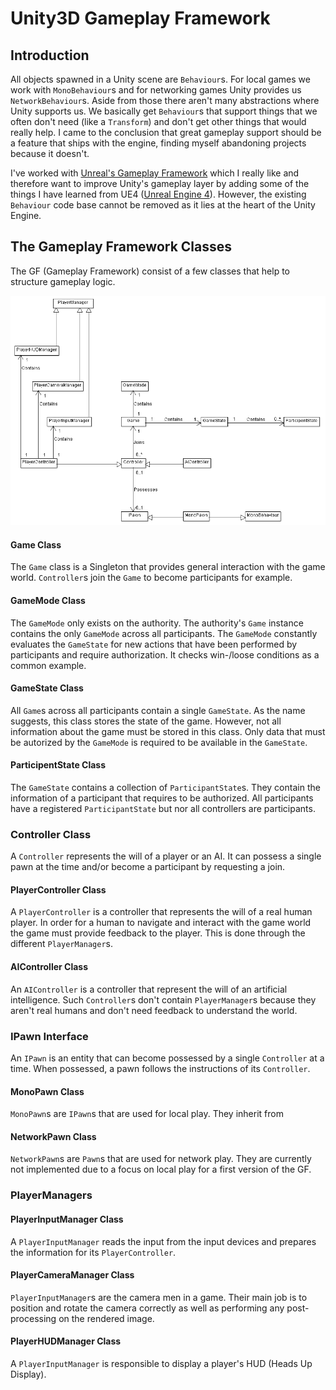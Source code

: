 # Unity3D Gameplay Framework

## Introduction

All objects spawned in a Unity scene are <code>Behaviour</code>s. For local games we work with <code>MonoBehaviour</code>s and for networking games Unity provides us <code>NetworkBehaviour</code>s. Aside from those there aren't many abstractions where Unity supports us. We basically get <code>Behaviour</code>s that support things that we often don't need (like a <code>Transform</code>) and don't get other things that would really help. I came to the conclusion that great gameplay support should be a feature that ships with the engine, finding myself abandoning projects because it doesn't.<br>

I've worked with [Unreal's Gameplay Framework](https://docs.unrealengine.com/latest/INT/Gameplay/Framework/QuickReference/) which I really like and therefore want to improve Unity's gameplay layer by adding some of the things I have learned from UE4 ([Unreal Engine 4](https://www.unrealengine.com/what-is-unreal-engine-4)). However, the existing <code>Behaviour</code> code base cannot be removed as it lies at the heart of the Unity Engine.

## The Gameplay Framework Classes

The GF (Gameplay Framework) consist of a few classes that help to structure gameplay logic. 

![Class Relationship Diagram](./docs/ClassRelationshipDiagram.png)

#### Game Class
The <code>Game</code> class is a Singleton that provides general interaction with the game world. <code>Controller</code>s join the <code>Game</code> to become participants for example.

#### GameMode Class
The <code>GameMode</code> only exists on the authority. The authority's <code>Game</code> instance contains the only <code>GameMode</code> across all participants. The <code>GameMode</code> constantly evaluates the <code>GameState</code> for new actions that have been performed by participants and require authorization. It checks win-/loose conditions as a common example.

#### GameState Class
All <code>Game</code>s across all participants contain a single <code>GameState</code>. As the name suggests, this class stores the state of the game. However, not all information about the game must be stored in this class. Only data that must be autorized by the <code>GameMode</code> is required to be available in the <code>GameState</code>.

#### ParticipentState Class
The <code>GameState</code> contains a collection of <code>ParticipantState</code>s. They contain the information of a participant that requires to be authorized. All participants have a registered <code>ParticipantState</code> but nor all controllers are participants.

### Controller Class
A <code>Controller</code> represents the will of a player or an AI. It can possess a single pawn at the time and/or become a participant by requesting a join.

#### PlayerController Class
A <code>PlayerController</code> is a controller that represents the will of a real human player. In order for a human to navigate and interact with the game world the game must provide feedback to the player. This is done through the different <code>PlayerManager</code>s.

#### AIController Class
An <code>AIController</code> is a controller that represent the will of an artificial intelligence. Such <code>Controller</code>s don't contain <code>PlayerManager</code>s because they aren't real humans and don't need feedback to understand the world. 

### IPawn Interface
An <code>IPawn</code> is an entity that can become possessed by a single <code>Controller</code> at a time. When possessed, a pawn follows the instructions of its <code>Controller</code>.

#### MonoPawn Class
<code>MonoPawn</code>s are <code>IPawn</code>s that are used for local play. They inherit from 

#### NetworkPawn Class
<code>NetworkPawn</code>s are <code>Pawn</code>s that are used for network play. They are currently not implemented due to a focus on local play for a first version of the GF.

### PlayerManagers

#### PlayerInputManager Class
A <code>PlayerInputManager</code> reads the input from the input devices and prepares the information for its <code>PlayerController</code>. 

#### PlayerCameraManager Class
<code>PlayerInputManager</code>s are the camera men in a game. Their main job is to position and rotate the camera correctly as well as performing any post-processing on the rendered image.

#### PlayerHUDManager Class
A <code>PlayerInputManager</code> is responsible to display a player's HUD (Heads Up Display). 

